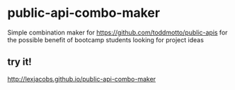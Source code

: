 # public-api-combo-maker
Simple combination maker for https://github.com/toddmotto/public-apis for the possible benefit of bootcamp students looking for project ideas

## try it!
http://lexjacobs.github.io/public-api-combo-maker
